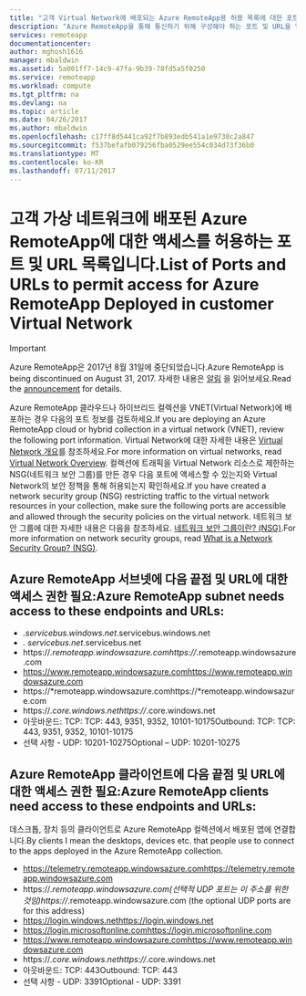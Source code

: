 ```yaml
---
title: "고객 Virtual Network에 배포되는 Azure RemoteApp용 허용 목록에 대한 포트 및 URL 목록 | Microsoft Docs"
description: "Azure RemoteApp을 통해 통신하기 위해 구성해야 하는 포트 및 URL을 알아봅니다."
services: remoteapp
documentationcenter: 
author: mghosh1616
manager: mbaldwin
ms.assetid: 5a001ff7-14c9-47fa-9b39-78fd5a5f0250
ms.service: remoteapp
ms.workload: compute
ms.tgt_pltfrm: na
ms.devlang: na
ms.topic: article
ms.date: 04/26/2017
ms.author: mbaldwin
ms.openlocfilehash: c17ff8d5441ca92f7b893edb541a1e9730c2a847
ms.sourcegitcommit: f537befafb079256fba0529ee554c034d73f36b0
ms.translationtype: MT
ms.contentlocale: ko-KR
ms.lasthandoff: 07/11/2017
---
```

# <a name="list-of-ports-and-urls-to-permit-access-for-azure-remoteapp-deployed-in-customer-virtual-network"></a><span data-ttu-id="698ab-103">고객 가상 네트워크에 배포된 Azure RemoteApp에 대한 액세스를 허용하는 포트 및 URL 목록입니다.</span><span class="sxs-lookup"><span data-stu-id="698ab-103">List of Ports and URLs to permit access for Azure RemoteApp Deployed in customer Virtual Network</span></span>
> [!IMPORTANT]
> <span data-ttu-id="698ab-104">Azure RemoteApp은 2017년 8월 31일에 중단되었습니다.</span><span class="sxs-lookup"><span data-stu-id="698ab-104">Azure RemoteApp is being discontinued on August 31, 2017.</span></span> <span data-ttu-id="698ab-105">자세한 내용은 [알림](https://go.microsoft.com/fwlink/?linkid=821148) 을 읽어보세요.</span><span class="sxs-lookup"><span data-stu-id="698ab-105">Read the [announcement](https://go.microsoft.com/fwlink/?linkid=821148) for details.</span></span>
> 
> 

<span data-ttu-id="698ab-106">Azure RemoteApp 클라우드나 하이브리드 컬렉션을 VNET(Virtual Network)에 배포하는 경우 다음의 포트 정보를 검토하세요.</span><span class="sxs-lookup"><span data-stu-id="698ab-106">If you are deploying an Azure RemoteApp cloud or hybrid collection in a virtual network (VNET), review the following port information.</span></span> <span data-ttu-id="698ab-107">Virtual Network에 대한 자세한 내용은 [Virtual Network 개요](../virtual-network/virtual-networks-overview.md)를 참조하세요.</span><span class="sxs-lookup"><span data-stu-id="698ab-107">For more information on virtual networks, read [Virtual Network Overview](../virtual-network/virtual-networks-overview.md).</span></span> <span data-ttu-id="698ab-108">컬렉션에 트래픽을 Virtual Network 리소스로 제한하는 NSG(네트워크 보안 그룹)를 만든 경우 다음 포트에 액세스할 수 있는지와 Virtual Network의 보안 정책을 통해 허용되는지 확인하세요.</span><span class="sxs-lookup"><span data-stu-id="698ab-108">If you have created a network security group (NSG) restricting traffic to the virtual network resources in your collection, make sure the following ports are accessible and allowed through the security policies on the virtual network.</span></span> <span data-ttu-id="698ab-109">네트워크 보안 그룹에 대한 자세한 내용은 다음을 참조하세요. [네트워크 보안 그룹이란? (NSG)](../virtual-network/virtual-networks-nsg.md).</span><span class="sxs-lookup"><span data-stu-id="698ab-109">For more information on network security groups, read [What is a Network Security Group? (NSG)](../virtual-network/virtual-networks-nsg.md).</span></span>

## <a name="azure-remoteapp-subnet-needs-access-to-these-endpoints-and-urls"></a><span data-ttu-id="698ab-110">Azure RemoteApp 서브넷에 다음 끝점 및 URL에 대한 액세스 권한 필요:</span><span class="sxs-lookup"><span data-stu-id="698ab-110">Azure RemoteApp subnet needs access to these endpoints and URLs:</span></span>
* <span data-ttu-id="698ab-111">*.servicebus.windows.net</span><span class="sxs-lookup"><span data-stu-id="698ab-111">*.servicebus.windows.net</span></span>
* <span data-ttu-id="698ab-112">*. servicebus.net</span><span class="sxs-lookup"><span data-stu-id="698ab-112">*.servicebus.net</span></span>
* <span data-ttu-id="698ab-113">https://*.remoteapp.windowsazure.com</span><span class="sxs-lookup"><span data-stu-id="698ab-113">https://*.remoteapp.windowsazure.com</span></span>  
* <span data-ttu-id="698ab-114">https://www.remoteapp.windowsazure.com</span><span class="sxs-lookup"><span data-stu-id="698ab-114">https://www.remoteapp.windowsazure.com</span></span> 
* <span data-ttu-id="698ab-115">https://*remoteapp.windowsazure.com</span><span class="sxs-lookup"><span data-stu-id="698ab-115">https://*remoteapp.windowsazure.com</span></span>  
* <span data-ttu-id="698ab-116">https://*.core.windows.net</span><span class="sxs-lookup"><span data-stu-id="698ab-116">https://*.core.windows.net</span></span>  
* <span data-ttu-id="698ab-117">아웃바운드: TCP: TCP: 443, 9351, 9352, 10101-10175</span><span class="sxs-lookup"><span data-stu-id="698ab-117">Outbound: TCP: TCP: 443, 9351, 9352, 10101-10175</span></span> 
* <span data-ttu-id="698ab-118">선택 사항 - UDP: 10201-10275</span><span class="sxs-lookup"><span data-stu-id="698ab-118">Optional – UDP: 10201-10275</span></span>  

## <a name="azure-remoteapp-clients-need-access-to-these-endpoints-and-urls"></a><span data-ttu-id="698ab-119">Azure RemoteApp 클라이언트에 다음 끝점 및 URL에 대한 액세스 권한 필요:</span><span class="sxs-lookup"><span data-stu-id="698ab-119">Azure RemoteApp clients need access to these endpoints and URLs:</span></span>
<span data-ttu-id="698ab-120">데스크톱, 장치 등의 클라이언트로 Azure RemoteApp 컬렉션에서 배포된 앱에 연결합니다.</span><span class="sxs-lookup"><span data-stu-id="698ab-120">By clients I mean the desktops, devices etc. that people use to connect to the apps deployed in the Azure RemoteApp collection.</span></span>

* <span data-ttu-id="698ab-121">https://telemetry.remoteapp.windowsazure.com</span><span class="sxs-lookup"><span data-stu-id="698ab-121">https://telemetry.remoteapp.windowsazure.com</span></span>  
* <span data-ttu-id="698ab-122">https://*.remoteapp.windowsazure.com(선택적 UDP 포트는 이 주소를 위한 것임)</span><span class="sxs-lookup"><span data-stu-id="698ab-122">https://*.remoteapp.windowsazure.com (the optional UDP ports are for this address)</span></span> 
* <span data-ttu-id="698ab-123">https://login.windows.net</span><span class="sxs-lookup"><span data-stu-id="698ab-123">https://login.windows.net</span></span>  
* <span data-ttu-id="698ab-124">https://login.microsoftonline.com</span><span class="sxs-lookup"><span data-stu-id="698ab-124">https://login.microsoftonline.com</span></span>  
* <span data-ttu-id="698ab-125">https://www.remoteapp.windowsazure.com</span><span class="sxs-lookup"><span data-stu-id="698ab-125">https://www.remoteapp.windowsazure.com</span></span> 
* <span data-ttu-id="698ab-126">https://*.core.windows.net</span><span class="sxs-lookup"><span data-stu-id="698ab-126">https://*.core.windows.net</span></span>  
* <span data-ttu-id="698ab-127">아웃바운드: TCP: 443</span><span class="sxs-lookup"><span data-stu-id="698ab-127">Outbound: TCP: 443</span></span>  
* <span data-ttu-id="698ab-128">선택 사항 - UDP: 3391</span><span class="sxs-lookup"><span data-stu-id="698ab-128">Optional - UDP: 3391</span></span> 

